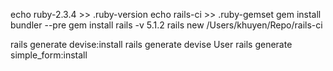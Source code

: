 echo ruby-2.3.4 >> .ruby-version
echo rails-ci >> .ruby-gemset
gem install bundler --pre
gem install rails -v 5.1.2
rails new /Users/khuyen/Repo/rails-ci

rails generate devise:install
rails generate devise User
rails generate simple_form:install
